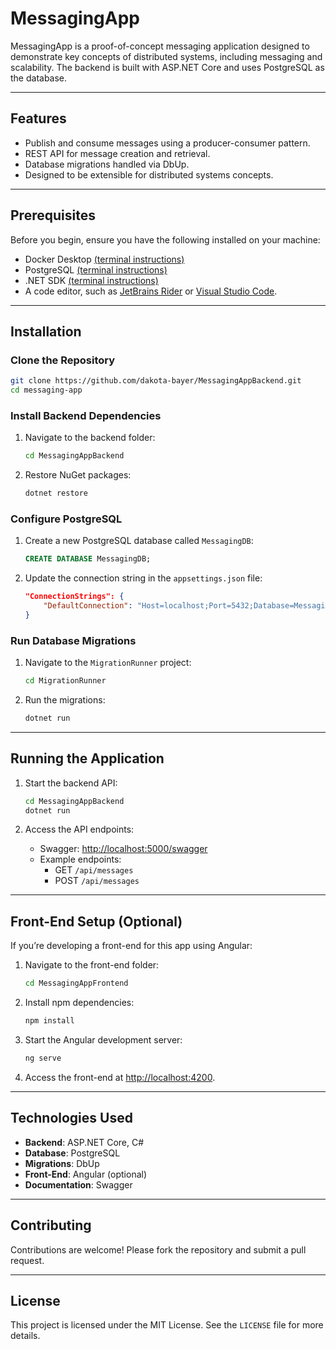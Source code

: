 # MessagingApp

MessagingApp is a proof-of-concept messaging application designed to demonstrate key concepts of distributed systems, including messaging and scalability. The backend is built with ASP.NET Core and uses PostgreSQL as the database.

---

## Features

- Publish and consume messages using a producer-consumer pattern.
- REST API for message creation and retrieval.
- Database migrations handled via DbUp.
- Designed to be extensible for distributed systems concepts.

---

## Prerequisites

Before you begin, ensure you have the following installed on your machine:

- Docker Desktop [(terminal instructions)](https://docs.docker.com/engine/install/ubuntu/#install-using-the-repository)
- PostgreSQL [(terminal instructions)](https://www.postgresql.org/download/linux/ubuntu/)
- .NET SDK [(terminal instructions)](https://learn.microsoft.com/en-us/dotnet/core/install/linux-scripted-manual#scripted-install)
- A code editor, such as [JetBrains Rider](https://www.jetbrains.com/rider/) or [Visual Studio Code](https://code.visualstudio.com/).

---

## Installation 

### Clone the Repository

```bash
git clone https://github.com/dakota-bayer/MessagingAppBackend.git
cd messaging-app
```

### Install Backend Dependencies

1. Navigate to the backend folder:

   ```bash
   cd MessagingAppBackend
   ```

2. Restore NuGet packages:

   ```bash
   dotnet restore
   ```

### Configure PostgreSQL

1. Create a new PostgreSQL database called `MessagingDB`:

   ```sql
   CREATE DATABASE MessagingDB;
   ```

2. Update the connection string in the `appsettings.json` file:

   ```json
   "ConnectionStrings": {
       "DefaultConnection": "Host=localhost;Port=5432;Database=MessagingDB;Username=postgres;Password=yourpassword"
   }
   ```

### Run Database Migrations

1. Navigate to the `MigrationRunner` project:

   ```bash
   cd MigrationRunner
   ```

2. Run the migrations:

   ```bash
   dotnet run
   ```

---

## Running the Application

1. Start the backend API:

   ```bash
   cd MessagingAppBackend
   dotnet run
   ```

2. Access the API endpoints:
    - Swagger: [http://localhost:5000/swagger](http://localhost:5000/swagger)
    - Example endpoints:
        - GET `/api/messages`
        - POST `/api/messages`

---

## Front-End Setup (Optional)

If you’re developing a front-end for this app using Angular:

1. Navigate to the front-end folder:

   ```bash
   cd MessagingAppFrontend
   ```

2. Install npm dependencies:

   ```bash
   npm install
   ```

3. Start the Angular development server:

   ```bash
   ng serve
   ```

4. Access the front-end at [http://localhost:4200](http://localhost:4200).

---

## Technologies Used

- **Backend**: ASP.NET Core, C#
- **Database**: PostgreSQL
- **Migrations**: DbUp
- **Front-End**: Angular (optional)
- **Documentation**: Swagger

---

## Contributing

Contributions are welcome! Please fork the repository and submit a pull request.

---

## License

This project is licensed under the MIT License. See the `LICENSE` file for more details.

